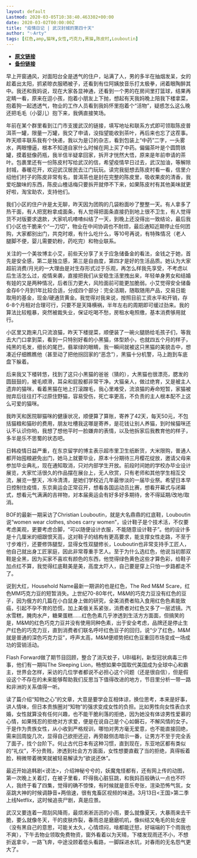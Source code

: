 ```yaml
---
layout: default
Lastmod: 2020-03-05T10:38:40.463302+00:00
date: 2020-03-02T00:00:00Z
title: "疫情日记 | 武汉封城的第四十天"
author: "✨Arty"
tags: [红色,amp,猫咪,女性,巧克力,黑猫,陈皮村,Louboutin]
---
```


* [**原文链接**](https://mp.weixin.qq.com/s/n051QGa85O3S-wL5E0Z66g)
* [**备份链接**](http://archive.ph/yQ7w6)


早上开窗通风，对面阳台全是透气的住户，站满了人，男的多半在抽烟发呆，女的趁着出太阳，抓紧晾衣服晒被子，还看到有位阿姨放音乐打太极拳，闭着眼陶醉其中。我还和我妈说，现在大家各显神通，还看到一个男的在房间里打篮球，结果再定睛一看，原来在逗小孩，抱着小朋友上下抛，想起有天我妈晚上陪我下楼拿菜，抱着狗一起透透气，物业的工作人员看到我妈怀里抱着个“活物”，疑惑怎么这么晚还把毛毛（小婴儿）抱下来，我俩直接笑场。

年前在某个群里看到江门市支援武汉的链接，填写地址和联系方式即可领取陈皮普洱茶一罐，限量一万罐，我交了申请，没指望能收到茶叶，再后来也忘了这茬事。昨天顺丰联系我有个快递，我以为是订的杂志，看到包装上“中药”二字，一头雾水，两眼懵逼，根本不知道自家什么时候在网上买了中药。偏偏茶叶是个圆筒铁罐，摸着挺像药瓶，我半信半疑拿回家，拆开才恍然大悟，原来是年前申请的茶叶。包裹里还有一份陈皮村写给武汉的信，希望疫情早日过去，武汉加油，等解除封城，春暖花开，欢迎武汉居民去江门玩玩。读完我挺想去陈皮村看一看，信里介绍他们村子的陈皮非常有名，普洱茶也是封在完整的陈皮里，吸收果皮的清香，我爱吃酸味的东西，陈皮山楂话梅只要拆开就停不下来，如果陈皮村有其他美味就更好啦，淘宝助农，支持他们。

我们小区的住户许是太无聊，昨天因为团购的几袋粉面吵了整整一天。有人拿多了热干面，有人把宽粉拿成面条，有人觉得把面条直接扔到地上很不卫生，有人觉得货不对版要求退款，大家叽叽喳喳纠结了一天，到晚上还没得出一致结论，最后我们小区也干脆来个“一刀切”，物业在中间协调也不耐烦，最后通知近期停止任何团购，大家都别出门，共克时艰，有什么吃什么，等10号再说，有特殊情况（老人腿脚不便，婴儿需要奶粉，药吃完）和物业联系。

关注的一个美妆博主小艾，前些天分享了关于应急储备金的看法，金钱之于她，首先是安全感，第二是独立感，第三是自由度，第四才是好的生活品质。她认为大家超前消费/月光的一大理由是对生存形式过于乐观，再怎么样我先享受，不考虑以后生活怎么过，疫情来袭，直接把我们从安稳生活里拽出来，年轻单身男女和结婚有娃的又是两种情况，后者压力更大，风险面前可能更加脆弱。小艾觉得安全储备金存6个月到1年比较合适，分成四个部分：完全活期，随取随用产品，交易日能取用的基金，现金/硬通货黄金。我觉得对我来说，按照目前工资水平和开销，存6-8个月相对合理可行，只要不是天降横祸，半年左右的周期即可缓过劲来。我的算法比较粗暴，突然被裁失业，保证吃喝不愁，房租水电照缴，基本消费够用就行。

小区里又跑来几只流浪猫，昨天下楼提菜，顺便装了一碗火腿肠给毛孩子们，等我去大门口拿到菜，看到一只特别好看的小黑猫，体型娇小，也就四五个月的样子，纯黑的毛发，细长的尾巴，翡翠绿的眼睛，我一瞬间就被这只黑猫的美貌击中，想凑近仔细瞧瞧他（甚至动了把他拐回家的“恶念”），黑猫十分机警，马上跑到车底盘下躲着。

后来我又下楼转悠，找到了这只小黑猫的爸爸（猜的），大黑猫也很漂亮，腮发的圆鼓鼓的，被毛顺滑，耳朵和屁股都非常干净。大猫亲人，做过绝育，又是被主人遗弃的猫咪，看着黑猫在地上打滚蹭毛，我心里难受，流浪猫的寿命短暂，家猫被抛弃后往往打不过原住野猫，容易受伤，死亡率更高，不负责的主人根本配不上这么可爱的猫咪。

我昨天和医院聊猫咪的健康状况，顺便算了算账，寄养了42天，每天50元，不包括猫粮和猫砂的费用，朋友吐槽我这哪是寄养，是花钱让别人养猫，到时候猫咪还认不认识你哟，我想了想他平时一脸嫌弃的表情，以及他拆家后我教育他的样子，多半是乐不思蜀的状态吧。

日韩疫情日益严重，在东京留学的博主表示超市里卫生纸断货，大米限购，普通人都开始囤粮避免出门，她马上就要毕业，原本十分期待三月樱花绽放，邀请父母来参加毕业典礼，现在通知取消，只对内部学生开放。前段时间她的学校办毕业设计展览，大家忙活很久的作品摆在展台上，无人欣赏，只有老师和其他学生相互交流，展览一整天，冷冷清清，是她们学校近几年最惨淡的一届毕业祭。希望日本早日控制住疫情，东京奥运会正常召开，想看各国运动员比赛，想看开幕式与闭幕式，想看元气满满的吉祥物，对本届奥运会有好多好多期待，舍不得延期/改地/取消。

BOF的最新一期采访了Christian Louboutin，就是大名鼎鼎的红底鞋，Louboutin说“women wear clothes, shoes carry women”，设计鞋子是个技术活，不仅要考虑美观，更要考虑合脚，“可以随便设计衣服，不能随意设计鞋子”。他的设计多是十几厘米的细跟恨天高，这对鞋子的结构有更高要求，能支撑女性走路，不至于寸步难行，还要修饰腿型，显得女性双腿修长，Louboutin也非常支持手工匠人，他自己就出身工匠家庭，因此非常尊重手艺人。至于为什么选红色，他说当初那双鞋是全黑，因为买家不喜欢有颜色的东西，他觉得绿色黄色这些才算色彩，给鞋子加点红不算，我觉得红底鞋美是美，高度太吓人，自己要是穿上只怕一步路都走不了。

说到大红，Household Name最新一期讲的也是红色，The Red M&M Scare，红色MM巧克力豆的短暂消失。上世纪70-80年代，M&M的巧克力豆没有红色的豆子，因为俄方的几篇在小白鼠身上做的研究，全美消费者陷入食用红色色素能致癌，引起不孕不育的恐慌，加上美俄关系紧张，消费者对红色又多了一层滤镜。汽水雪糕，腌肉水产，糖果蛋糕……红色色素几乎渗透到生活方方面面，但搞笑的是，M&M的红色巧克力豆并没有使用同种色素，出于安全考虑，品牌还是停止生产红色的巧克力豆，直到消费者们联名呼吁红色豆子的回归，说“少了红色，M&M就是普通的深色巧克力豆”，呼声太高，M&M便顺势把红色豆重回市场变成一场成功的营销活动。

Flash Forward做了期节目回顾，整合了消灭蚊子，UBI福利，新型冠状病毒三件事，他们有一期叫The Sleeping Lion，畅想如果中国取代美国成为全球中心和霸主，世界会怎样，采访的几位学者都说不必担心这个问题（还是很自信），但是假设这个不存在的未来能够帮助我们反思当下值得改进的地方，节目里分析一带一路和非洲的关系值得一听。

读了篇介绍“知物之心”的文章，大意是要学会互相体谅，换位思考，本来是好事，讲人情味，但日本贵族圈对“知物”的强求变成女性的负担。比如男性向女性表白求婚，女性就算没有任何兴趣，也不能干脆利落的拒绝，因为她没有体谅男性爱慕的心情，如果残忍的拒绝对方求爱，便是在说自己是个心如磐石，不解风情的女子。于是作为贵族女性，从小收到严格规训，哪怕对男方毫无爱意，也不能直接回绝，需来回周旋几次，显得自己欲拒还迎，再旁敲侧击暗示一番，让男方不至于完全丢了面子，找个台阶下。何止古代日本有这种习惯，直到现在，东亚地区都有类似的“礼仪”，不分贵贱，渗透到社会方方面面，女性想要直截了当的拒绝，真得板着脸，稍微带着微笑就被轻易解读为“欲说还休”。

最近开始追韩剧<谤法>，介绍神秘兮兮的，妖魔鬼怪都有，还有网上传的动图，第一次晚上关着灯，在被子里看，吓得我心脏狂跳，和我妈百般确认一点也不吓人，我终于看了四集，觉得的确不惊悚，有时候就是音乐夸张，渲染恐怖气氛，女巫跳大神的时候调静音+两倍速，很有鬼畜区视频的味道。3月13日<王国>第二季上线Netflix，这时候追丧尸剧，真是应景。

武汉又要连着一周刮风降雨，最烦淅淅沥沥的小雨，要么就像夏天，大暴雨来去干脆，要么就像冬天，干的皮肤炸裂，春雨总是磨磨叽叽，像纠结又龟毛的处女座（没有黑自己的意思，可能关太久，心情烦闷，啥都能迁怒，好端端的下个雨我也不爽），下午去物业领取免费物资，窗外看着以为天晴，下楼发现雨还不小，不想折返拿伞，一路飞奔，中途没顾着低头看路，一脚踩进水坑，对春雨的无名怨气更大了。

